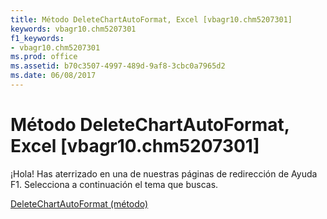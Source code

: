 ```yaml
---
title: Método DeleteChartAutoFormat, Excel [vbagr10.chm5207301]
keywords: vbagr10.chm5207301
f1_keywords:
- vbagr10.chm5207301
ms.prod: office
ms.assetid: b70c3507-4997-489d-9af8-3cbc0a7965d2
ms.date: 06/08/2017
---
```





# Método DeleteChartAutoFormat, Excel [vbagr10.chm5207301]

¡Hola! Has aterrizado en una de nuestras páginas de redirección de Ayuda F1. Selecciona a continuación el tema que buscas.


 [DeleteChartAutoFormat (método)](http://msdn.microsoft.com/library/deletechartautoformat-method%28Office.15%29.aspx)


